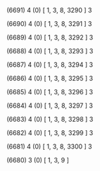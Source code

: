 (6691) 4 (0) [ 1, 3, 8, 3290 ] 3 


(6690) 4 (0) [ 1, 3, 8, 3291 ] 3 


(6689) 4 (0) [ 1, 3, 8, 3292 ] 3 


(6688) 4 (0) [ 1, 3, 8, 3293 ] 3 


(6687) 4 (0) [ 1, 3, 8, 3294 ] 3 


(6686) 4 (0) [ 1, 3, 8, 3295 ] 3 


(6685) 4 (0) [ 1, 3, 8, 3296 ] 3 


(6684) 4 (0) [ 1, 3, 8, 3297 ] 3 


(6683) 4 (0) [ 1, 3, 8, 3298 ] 3 


(6682) 4 (0) [ 1, 3, 8, 3299 ] 3 


(6681) 4 (0) [ 1, 3, 8, 3300 ] 3 


(6680) 3 (0) [ 1, 3, 9 ]  

